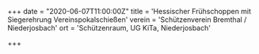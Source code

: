 +++
date = "2020-06-07T11:00:00Z"
title = 'Hessischer Frühschoppen mit Siegerehrung Vereinspokalschießen'
verein = 'Schützenverein Bremthal / Niederjosbach'
ort = 'Schützenraum, UG KiTa, Niederjosbach'

+++

      
